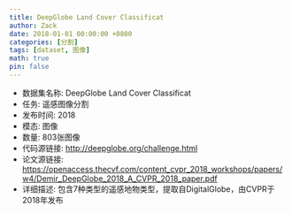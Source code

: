 ```yaml
---
title: DeepGlobe Land Cover Classificat
author: Zack
date: 2018-01-01 00:00:00 +0800
categories: [分割]
tags: [dataset, 图像]
math: true
pin: false
---
```

- 数据集名称: DeepGlobe Land Cover Classificat
- 任务: 遥感图像分割
- 发布时间: 2018
- 模态: 图像
- 数量: 803张图像
- 代码源链接: http://deepglobe.org/challenge.html
- 论文源链接: https://openaccess.thecvf.com/content_cvpr_2018_workshops/papers/w4/Demir_DeepGlobe_2018_A_CVPR_2018_paper.pdf
- 详细描述: 包含7种类型的遥感地物类型，提取自DigitalGlobe，由CVPR于2018年发布
